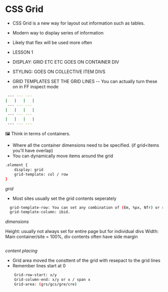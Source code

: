 # CSS Grid

- CSS Grid is a new way for layout out information such as tables.
- Modern way to display series of information
- Likely that flex will be used more often

- LESSON 1
- DISPLAY: GRID ETC ETC GOES ON CONTAINER DIV
- STYLING: GOES ON COLLECTIVE ITEM DIVS

- GRID TEMPLATES SET THE GRID LINES
  -- You can actually turn these on in FF inspect mode

```bash
 --- --- ---
|   |   |   |
 --- --- ---
|   |   |   |
 --- --- ---
|   |   |   |
 --- --- ---
```

🖼 Think in terms of containers.

- Where all the container dimensions need to be specified. (if grid<items you'll have overlap)
- You can dynamically move items around the grid

```bash
.element {
	display: grid
	grid-template: col / row
}
```

_grid_

- Most sites usually set the grid contents seperately

```bash
  grid-template-row: You can set any combination of (Em, %px, Nfr) or repreat(N(quant), dimention)
  grid-template-column: ibid.
```

_dimensions_

Height: usually not always set for entire page but for individual divs
Width: Main container/site = 100%, div contents often have side margin

```bash

```

_content placing_

- Grid area moved the consttent of the grid with resepact to the grid lines
- Remember lines start at 0

```bash
	Grid-row-start: x/y
	Grid-column-end: x/y or x / span x
	Grid-area: (grs/gcs/gre/cre)
```
